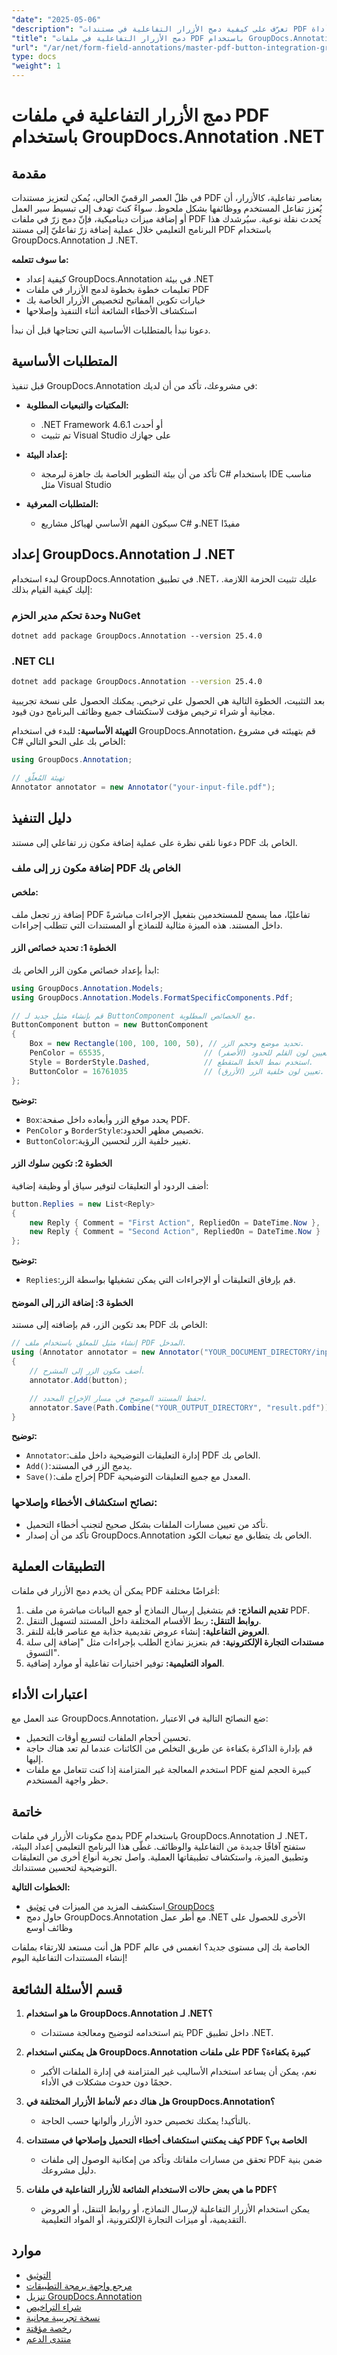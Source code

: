 ```yaml
---
"date": "2025-05-06"
"description": "تعرّف على كيفية دمج الأزرار التفاعلية في مستندات PDF باستخدام أداة GroupDocs.Annotation القوية لـ .NET. عزّز تفاعل المستخدم من خلال التعليمات خطوة بخطوة."
"title": "دمج الأزرار التفاعلية في ملفات PDF باستخدام GroupDocs.Annotation .NET SDK"
"url": "/ar/net/form-field-annotations/master-pdf-button-integration-groupdocs-annotation-net/"
type: docs
"weight": 1
---
```


# دمج الأزرار التفاعلية في ملفات PDF باستخدام GroupDocs.Annotation .NET

## مقدمة

في ظلّ العصر الرقميّ الحالي، يُمكن لتعزيز مستندات PDF بعناصر تفاعلية، كالأزرار، أن يُعزز تفاعل المستخدم ووظائفها بشكل ملحوظ. سواءً كنتَ تهدف إلى تبسيط سير العمل أو إضافة ميزات ديناميكية، فإنّ دمج زرّ في ملفات PDF يُحدث نقلة نوعية. سيُرشدك هذا البرنامج التعليمي خلال عملية إضافة زرّ تفاعليّ إلى مستند PDF باستخدام GroupDocs.Annotation لـ .NET.

**ما سوف تتعلمه:**
- كيفية إعداد GroupDocs.Annotation في بيئة .NET
- تعليمات خطوة بخطوة لدمج الأزرار في ملفات PDF
- خيارات تكوين المفاتيح لتخصيص الأزرار الخاصة بك
- استكشاف الأخطاء الشائعة أثناء التنفيذ وإصلاحها

دعونا نبدأ بالمتطلبات الأساسية التي تحتاجها قبل أن نبدأ.

## المتطلبات الأساسية

قبل تنفيذ GroupDocs.Annotation في مشروعك، تأكد من أن لديك:

- **المكتبات والتبعيات المطلوبة:** 
  - .NET Framework 4.6.1 أو أحدث
  - تم تثبيت Visual Studio على جهازك

- **إعداد البيئة:**
  - تأكد من أن بيئة التطوير الخاصة بك جاهزة لبرمجة C# باستخدام IDE مناسب مثل Visual Studio

- **المتطلبات المعرفية:**
  - سيكون الفهم الأساسي لهياكل مشاريع C# و.NET مفيدًا

## إعداد GroupDocs.Annotation لـ .NET

لبدء استخدام GroupDocs.Annotation في تطبيق .NET، عليك تثبيت الحزمة اللازمة. إليك كيفية القيام بذلك:

### وحدة تحكم مدير الحزم NuGet
```shell
dotnet add package GroupDocs.Annotation --version 25.4.0
```

### .NET CLI
```bash
dotnet add package GroupDocs.Annotation --version 25.4.0
```

بعد التثبيت، الخطوة التالية هي الحصول على ترخيص. يمكنك الحصول على نسخة تجريبية مجانية أو شراء ترخيص مؤقت لاستكشاف جميع وظائف البرنامج دون قيود.

**التهيئة الأساسية:**
للبدء في استخدام GroupDocs.Annotation، قم بتهيئته في مشروع C# الخاص بك على النحو التالي:

```csharp
using GroupDocs.Annotation;

// تهيئة المُعلّق
Annotator annotator = new Annotator("your-input-file.pdf");
```

## دليل التنفيذ

دعونا نلقي نظرة على عملية إضافة مكون زر تفاعلي إلى مستند PDF الخاص بك.

### إضافة مكون زر إلى ملف PDF الخاص بك

#### ملخص:
إضافة زر تجعل ملف PDF تفاعليًا، مما يسمح للمستخدمين بتفعيل الإجراءات مباشرةً داخل المستند. هذه الميزة مثالية للنماذج أو المستندات التي تتطلب إجراءات.

#### الخطوة 1: تحديد خصائص الزر
ابدأ بإعداد خصائص مكون الزر الخاص بك:

```csharp
using GroupDocs.Annotation.Models;
using GroupDocs.Annotation.Models.FormatSpecificComponents.Pdf;

// قم بإنشاء مثيل جديد لـ ButtonComponent مع الخصائص المطلوبة.
ButtonComponent button = new ButtonComponent
{
    Box = new Rectangle(100, 100, 100, 50), // تحديد موضع وحجم الزر.
    PenColor = 65535,                      // تعيين لون القلم للحدود (الأصفر).
    Style = BorderStyle.Dashed,            // استخدم نمط الخط المتقطع.
    ButtonColor = 16761035                 // تعيين لون خلفية الزر (الأزرق).
};
```

**توضيح:**
- `Box`:يحدد موقع الزر وأبعاده داخل صفحة PDF.
- `PenColor` و `BorderStyle`:تخصيص مظهر الحدود.
- `ButtonColor`:تغيير خلفية الزر لتحسين الرؤية.

#### الخطوة 2: تكوين سلوك الزر
أضف الردود أو التعليقات لتوفير سياق أو وظيفة إضافية:

```csharp
button.Replies = new List<Reply>
{
    new Reply { Comment = "First Action", RepliedOn = DateTime.Now },
    new Reply { Comment = "Second Action", RepliedOn = DateTime.Now }
};
```

**توضيح:**
- `Replies`:قم بإرفاق التعليقات أو الإجراءات التي يمكن تشغيلها بواسطة الزر.

#### الخطوة 3: إضافة الزر إلى الموضح
بعد تكوين الزر، قم بإضافته إلى مستند PDF الخاص بك:

```csharp
// إنشاء مثيل للمعلق باستخدام ملف PDF المدخل.
using (Annotator annotator = new Annotator("YOUR_DOCUMENT_DIRECTORY/input.pdf"))
{
    // أضف مكون الزر إلى المشرح.
    annotator.Add(button);

    // احفظ المستند الموضح في مسار الإخراج المحدد.
    annotator.Save(Path.Combine("YOUR_OUTPUT_DIRECTORY", "result.pdf"));
}
```

**توضيح:**
- `Annotator`:إدارة التعليقات التوضيحية داخل ملف PDF الخاص بك.
- `Add()`:يدمج الزر في المستند.
- `Save()`:إخراج ملف PDF المعدل مع جميع التعليقات التوضيحية.

### نصائح استكشاف الأخطاء وإصلاحها:
- تأكد من تعيين مسارات الملفات بشكل صحيح لتجنب أخطاء التحميل.
- تأكد من أن إصدار GroupDocs.Annotation الخاص بك يتطابق مع تبعيات الكود.

## التطبيقات العملية

يمكن أن يخدم دمج الأزرار في ملفات PDF أغراضًا مختلفة:

1. **تقديم النماذج:** قم بتشغيل إرسال النماذج أو جمع البيانات مباشرة من ملف PDF.
2. **روابط التنقل:** ربط الأقسام المختلفة داخل المستند لتسهيل التنقل.
3. **العروض التفاعلية:** إنشاء عروض تقديمية جذابة مع عناصر قابلة للنقر.
4. **مستندات التجارة الإلكترونية:** قم بتعزيز نماذج الطلب بإجراءات مثل "إضافة إلى سلة التسوق".
5. **المواد التعليمية:** توفير اختبارات تفاعلية أو موارد إضافية.

## اعتبارات الأداء

عند العمل مع GroupDocs.Annotation، ضع النصائح التالية في الاعتبار:

- تحسين أحجام الملفات لتسريع أوقات التحميل.
- قم بإدارة الذاكرة بكفاءة عن طريق التخلص من الكائنات عندما لم تعد هناك حاجة إليها.
- استخدم المعالجة غير المتزامنة إذا كنت تتعامل مع ملفات PDF كبيرة الحجم لمنع حظر واجهة المستخدم.

## خاتمة

بدمج مكونات الأزرار في ملفات PDF باستخدام GroupDocs.Annotation لـ .NET، ستفتح آفاقًا جديدة من التفاعلية والوظائف. غطّى هذا البرنامج التعليمي إعداد البيئة، وتطبيق الميزة، واستكشاف تطبيقاتها العملية. واصل تجربة أنواع أخرى من التعليقات التوضيحية لتحسين مستنداتك.

**الخطوات التالية:**
- استكشف المزيد من الميزات في [توثيق GroupDocs](https://docs.groupdocs.com/annotation/net/)
- حاول دمج GroupDocs.Annotation مع أطر عمل .NET الأخرى للحصول على وظائف أوسع

هل أنت مستعد للارتقاء بملفات PDF الخاصة بك إلى مستوى جديد؟ انغمس في عالم إنشاء المستندات التفاعلية اليوم!

## قسم الأسئلة الشائعة

1. **ما هو استخدام GroupDocs.Annotation لـ .NET؟**
   - يتم استخدامه لتوضيح ومعالجة مستندات PDF داخل تطبيق .NET.

2. **هل يمكنني استخدام GroupDocs.Annotation على ملفات PDF كبيرة بكفاءة؟**
   - نعم، يمكن أن يساعد استخدام الأساليب غير المتزامنة في إدارة الملفات الأكبر حجمًا دون حدوث مشكلات في الأداء.

3. **هل هناك دعم لأنماط الأزرار المختلفة في GroupDocs.Annotation؟**
   - بالتأكيد! يمكنك تخصيص حدود الأزرار وألوانها حسب الحاجة.

4. **كيف يمكنني استكشاف أخطاء التحميل وإصلاحها في مستندات PDF الخاصة بي؟**
   - تحقق من مسارات ملفاتك وتأكد من إمكانية الوصول إلى ملفات PDF ضمن بنية دليل مشروعك.

5. **ما هي بعض حالات الاستخدام الشائعة للأزرار التفاعلية في ملفات PDF؟**
   - يمكن استخدام الأزرار التفاعلية لإرسال النماذج، أو روابط التنقل، أو العروض التقديمية، أو ميزات التجارة الإلكترونية، أو المواد التعليمية.

## موارد
- [التوثيق](https://docs.groupdocs.com/annotation/net/)
- [مرجع واجهة برمجة التطبيقات](https://reference.groupdocs.com/annotation/net/)
- [تنزيل GroupDocs.Annotation](https://releases.groupdocs.com/annotation/net/)
- [شراء التراخيص](https://purchase.groupdocs.com/buy)
- [نسخة تجريبية مجانية](https://releases.groupdocs.com/annotation/net/)
- [رخصة مؤقتة](https://purchase.groupdocs.com/temporary-license/)
- [منتدى الدعم](https://forum.groupdocs.com/c/annotation/)